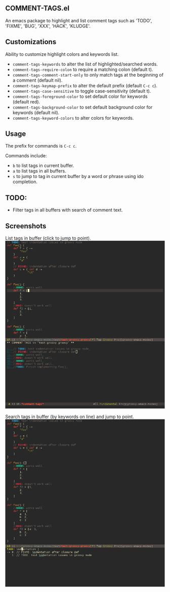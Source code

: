 ## COMMENT-TAGS.el

An emacs package to highlight and list comment tags such as 'TODO', 'FIXME', 'BUG', 'XXX', 'HACK', 'KLUDGE'.

## Customizations
Ability to customize highlight colors and keywords list.

  * `comment-tags-keywords` to alter the list of highlighted/searched words.
  * `comment-tags-require-colon` to require a matching colon (default t).
  * `comment-tags-comment-start-only` to only match tags at the beginning of a comment (default nil).
  * `comment-tags-keymap-prefix` to alter the default prefix (default `C-c c`).
  * `comment-tags-case-sensitive` to toggle case-sensitivity (default t).
  * `comment-tags-foreground-color` to set default color for keywords (default red).
  * `comment-tags-background-color` to set default background color for keywords (default nil).
  * `comment-tags-keyword-colors` to alter colors for keywords.

## Usage
The prefix for commands is `C-c c`.

Commands include:
  * `b` to list tags in current buffer.
  * `a` to list tags in all buffers.
  * `s` to jump to tag in current buffer by a word or phrase using ido completion.

## TODO:
  * Filter tags in all buffers with search of comment text.


## Screenshots

List tags in buffer (click to jump to point).
![screenshot](screenshots/buffer-list.png)

Search tags in buffer (by keywords on line) and jump to point.
![screenshot](screenshots/buffer-search.png)

